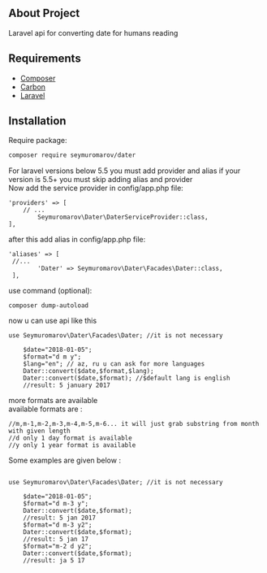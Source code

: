 ## About Project

Laravel api for converting date for humans reading

## Requirements

* [Composer](https://getcomposer.org/)
* [Carbon](https://carbon.nesbot.com/)
* [Laravel](https://laravel.com/)

## Installation

Require package:
``` bash
composer require seymuromarov/dater
```
For laravel versions below 5.5 you must add provider and alias if your version is 5.5+ you must skip adding alias and provider \
Now add the service provider in config/app.php file:
```  
'providers' => [
    // ...
        Seymuromarov\Dater\DaterServiceProvider::class,
],
```

after this add alias in config/app.php file:

``` 
'aliases' => [
 //...
        'Dater' => Seymuromarov\Dater\Facades\Dater::class,
 ],
```

use command (optional): 
``` 
composer dump-autoload
```
now u can use api like this 
```
use Seymuromarov\Dater\Facades\Dater; //it is not necessary
 
    $date="2018-01-05";
    $format="d m y"; 
    $lang="en"; // az, ru u can ask for more languages
    Dater::convert($date,$format,$lang); 
    Dater::convert($date,$format); //$default lang is english
    //result: 5 january 2017

```


more formats are available \
available formats are :
```
//m,m-1,m-2,m-3,m-4,m-5,m-6... it will just grab substring from month with given length
//d only 1 day format is available
//y only 1 year format is available

```
Some examples are given below :
```

use Seymuromarov\Dater\Facades\Dater; //it is not necessary

    $date="2018-01-05";
    $format="d m-3 y"; 
    Dater::convert($date,$format);
    //result: 5 jan 2017
    $format="d m-3 y2"; 
    Dater::convert($date,$format);
    //result: 5 jan 17
    $format="m-2 d y2"; 
    Dater::convert($date,$format);
    //result: ja 5 17

```


